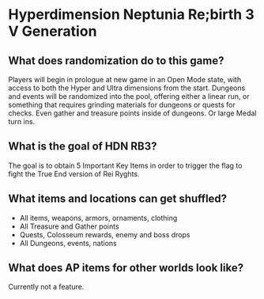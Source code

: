 # Hyperdimension Neptunia Re;birth 3 V Generation

## What does randomization do to this game?

Players will begin in prologue at new game in an Open Mode state, with access to both the Hyper and Ultra dimensions from the start.
Dungeons and events will be randomized into the pool, offering either a linear run, or something that requires grinding materials for dungeons
or quests for checks. Even gather and treasure points inside of dungeons. Or large Medal turn ins.

## What is the goal of HDN RB3?

The goal is to obtain 5 Important Key Items in order to trigger the flag to fight the True End version of Rei Ryghts.

## What items and locations can get shuffled?

- All items, weapons, armors, ornaments, clothing
- All Treasure and Gather points
- Quests, Colosseum rewards, enemy and boss drops
- All Dungeons, events, nations

## What does AP items for other worlds look like?

Currently not a feature.
